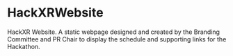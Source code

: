 # HackXRWebsite
HackXR Website. A static webpage designed and created by the Branding Committee and PR Chair to display the schedule and supporting links for the Hackathon.
